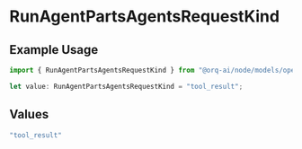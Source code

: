 # RunAgentPartsAgentsRequestKind

## Example Usage

```typescript
import { RunAgentPartsAgentsRequestKind } from "@orq-ai/node/models/operations";

let value: RunAgentPartsAgentsRequestKind = "tool_result";
```

## Values

```typescript
"tool_result"
```